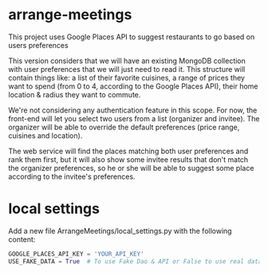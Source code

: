 # arrange-meetings
This project uses Google Places API to suggest restaurants to go based on users preferences

This version considers that we will have an existing MongoDB collection with user preferences that we will just need to read it. This structure will contain things like: a list of their favorite cuisines, a range of prices they want to spend (from 0 to 4, according to the Google Places API), their home location & radius they want to commute. 

We're not considering any authentication feature in this scope. For now, the front-end will let you select two users from a list (organizer and invitee). The organizer will be able to override the default preferences (price range, cuisines and location).

The web service will find the places matching both user preferences and rank them first, but it will also show some invitee results that don't match the organizer preferences, so he or she will be able to suggest some place according to the invitee's preferences.

# local settings
Add a new file ArrangeMeetings/local_settings.py with the following content:
```python
GOOGLE_PLACES_API_KEY = 'YOUR_API_KEY'
USE_FAKE_DATA = True  # To use Fake Dao & API or False to use real data on Mongo & Google Places API```

